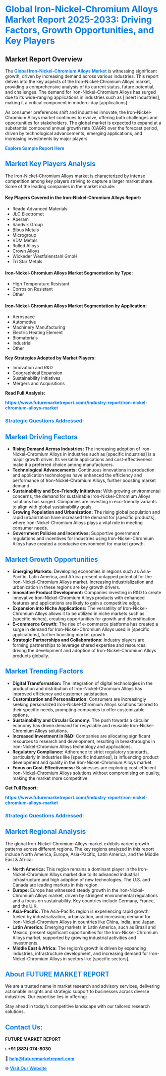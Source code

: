 <h1 style="color: #007BFF;">Global Iron-Nickel-Chromium Alloys Market Report 2025-2033: Driving Factors, Growth Opportunities, and Key Players</h1>

<section id="overview">
<h2>Market Report Overview</h2>
<p>The <a href="https://www.futuremarketreport.com//industry-report/iron-nickel-chromium-alloys-market" style="color: #007BFF; text-decoration: none;"><strong>Global Iron-Nickel-Chromium Alloys Market</strong></a> is witnessing significant growth, driven by increasing demand across various industries. This report delves into the key aspects of the Iron-Nickel-Chromium Alloys market, providing a comprehensive analysis of its current status, future potential, and challenges. The demand for Iron-Nickel-Chromium Alloys has surged due to its wide-ranging applications in industries such as [insert industries], making it a critical component in modern-day [applications].</p>
<p>As consumer preferences shift and industries innovate, the Iron-Nickel-Chromium Alloys market continues to evolve, offering both challenges and opportunities for stakeholders. The global market is expected to expand at a substantial compound annual growth rate (CAGR) over the forecast period, driven by technological advancements, emerging applications, and increasing investments by major players.</p>
</section>

<section id="overview">
<p><a href="https://www.futuremarketreport.com//request-sample/reportId=59597" style="color: #007BFF; text-decoration: none;"><strong>Explore Sample Report Here</strong></a></p>
</section>

<section id="key-players">
<h2 style="color: #007BFF;">Market Key Players Analysis</h2>
<p>The Iron-Nickel-Chromium Alloys market is characterized by intense competition among key players striving to capture a larger market share. Some of the leading companies in the market include:</p>
<h4>Key Players Covered in the Iron-Nickel-Chromium Alloys Report:</h4>
<ul><li>Reade Advanced Materials</li><li>JLC Electromet</li><li>Aperam</li><li>Sandvik Group</li><li>Bibus Metals</li><li>Microgroup</li><li>VDM Metals</li><li>Rolled Alloys</li><li>Crown Alloys</li><li>Wickeder Westfalenstahl GmbH</li><li>Tri Star Metals</li></ul>
<h4>Iron-Nickel-Chromium Alloys Market Segmentation by Type:</h4>
<ul><li>High Temperature Resistant</li><li>Corrosion Resistant</li><li>Other</li></ul>

<h4>Iron-Nickel-Chromium Alloys Market Segmentation by Application:</h4>
<ul><li>Aerospace</li><li>Automotive</li><li>Machinery Manufacturing</li><li>Electric Heating Element</li><li>Biomaterials</li><li>Industrial</li><li>Other</li></ul>
<p><strong>Key Strategies Adopted by Market Players:</strong></p>
<ul>
<li>Innovation and R&D</li>
<li>Geographical Expansion</li>
<li>Sustainability Initiatives</li>
<li>Mergers and Acquisitions</li>
</ul>
</section>

<section>
<p><strong>Read Full Analysis: </strong></p><a href="https://www.futuremarketreport.com//industry-report/iron-nickel-chromium-alloys-market" style="color: #007BFF; text-decoration: none;"><strong>https://www.futuremarketreport.com//industry-report/iron-nickel-chromium-alloys-market</strong></a>
<h3 style="color: #007BFF;">Strategic Questions Addressed:</h3>
</section>

<section id="driving-factors">
<h2 style="color: #007BFF;">Market Driving Factors</h2>
<ul>
<li><strong>Rising Demand Across Industries:</strong> The increasing adoption of Iron-Nickel-Chromium Alloys in industries such as [specific industries] is a major growth driver. Its versatile applications and cost-effectiveness make it a preferred choice among manufacturers.</li>
<li><strong>Technological Advancements:</strong> Continuous innovations in production and application technologies have enhanced the efficiency and performance of Iron-Nickel-Chromium Alloys, further boosting market demand.</li>
<li><strong>Sustainability and Eco-Friendly Initiatives:</strong> With growing environmental concerns, the demand for sustainable Iron-Nickel-Chromium Alloys solutions has surged. Companies are investing in eco-friendly variants to align with global sustainability goals.</li>
<li><strong>Growing Population and Urbanization:</strong> The rising global population and rapid urbanization have increased the demand for [specific products], where Iron-Nickel-Chromium Alloys plays a vital role in meeting consumer needs.</li>
<li><strong>Government Policies and Incentives:</strong> Supportive government regulations and incentives for industries using Iron-Nickel-Chromium Alloys have created a conducive environment for market growth.</li>
</ul>
</section>

<section id="growth-opportunities">
<h2 style="color: #007BFF;">Market Growth Opportunities</h2>
<ul>
<li><strong>Emerging Markets:</strong> Developing economies in regions such as Asia-Pacific, Latin America, and Africa present untapped potential for the Iron-Nickel-Chromium Alloys market. Increasing industrialization and urbanization in these regions are key growth drivers.</li>
<li><strong>Innovative Product Development:</strong> Companies investing in R&D to create innovative Iron-Nickel-Chromium Alloys products with enhanced features and applications are likely to gain a competitive edge.</li>
<li><strong>Expansion into Niche Applications:</strong> The versatility of Iron-Nickel-Chromium Alloys allows it to be utilized in niche markets such as [specific niches], creating opportunities for growth and diversification.</li>
<li><strong>E-commerce Growth:</strong> The rise of e-commerce platforms has created a surge in demand for Iron-Nickel-Chromium Alloys used in [specific applications], further boosting market growth.</li>
<li><strong>Strategic Partnerships and Collaborations:</strong> Industry players are forming partnerships to leverage shared expertise and resources, driving the development and adoption of Iron-Nickel-Chromium Alloys products globally.</li>
</ul>
</section>

<section id="trending-factors">
<h2 style="color: #007BFF;">Market Trending Factors</h2>
<ul>
<li><strong>Digital Transformation:</strong> The integration of digital technologies in the production and distribution of Iron-Nickel-Chromium Alloys has improved efficiency and customer satisfaction.</li>
<li><strong>Customization and Personalization:</strong> Consumers are increasingly seeking personalized Iron-Nickel-Chromium Alloys solutions tailored to their specific needs, prompting companies to offer customizable options.</li>
<li><strong>Sustainability and Circular Economy:</strong> The push towards a circular economy has driven demand for recyclable and reusable Iron-Nickel-Chromium Alloys solutions.</li>
<li><strong>Increased Investment in R&D:</strong> Companies are allocating significant resources to research and development, resulting in breakthroughs in Iron-Nickel-Chromium Alloys technology and applications.</li>
<li><strong>Regulatory Compliance:</strong> Adherence to strict regulatory standards, particularly in industries like [specific industries], is influencing product development and quality in the Iron-Nickel-Chromium Alloys market.</li>
<li><strong>Focus on Cost-Effectiveness:</strong> Businesses are exploring cost-efficient Iron-Nickel-Chromium Alloys solutions without compromising on quality, making the market more competitive.</li>
</ul>
</section>

<section>
<p><strong>Get Full Report: </strong></p><a href="https://www.futuremarketreport.com//industry-report/iron-nickel-chromium-alloys-market" style="color: #007BFF; text-decoration: none;"><strong>https://www.futuremarketreport.com//industry-report/iron-nickel-chromium-alloys-market</strong></a>
<h3 style="color: #007BFF;">Strategic Questions Addressed:</h3>
</section>


<section id="regional-analysis">
<h2 style="color: #007BFF;">Market Regional Analysis</h2>
<p>The global Iron-Nickel-Chromium Alloys market exhibits varied growth patterns across different regions. The key regions analyzed in this report include North America, Europe, Asia-Pacific, Latin America, and the Middle East & Africa:</p>
<ul>
<li><strong>North America:</strong> This region remains a dominant player in the Iron-Nickel-Chromium Alloys market due to its advanced industrial infrastructure and high adoption of new technologies. The U.S. and Canada are leading markets in this region.</li>
<li><strong>Europe:</strong> Europe has witnessed steady growth in the Iron-Nickel-Chromium Alloys market, driven by stringent environmental regulations and a focus on sustainability. Key countries include Germany, France, and the U.K.</li>
<li><strong>Asia-Pacific:</strong> The Asia-Pacific region is experiencing rapid growth, fueled by industrialization, urbanization, and increasing demand for Iron-Nickel-Chromium Alloys in countries like China, India, and Japan.</li>
<li><strong>Latin America:</strong> Emerging markets in Latin America, such as Brazil and Mexico, present significant opportunities for the Iron-Nickel-Chromium Alloys market, supported by growing industrial activities and investments.</li>
<li><strong>Middle East & Africa:</strong> The region’s growth is driven by expanding industries, infrastructure development, and increasing demand for Iron-Nickel-Chromium Alloys in sectors like [specific sectors].</li>
</ul>
</section>

<footer>
<h2 style="color: #007BFF;">About FUTURE MARKET REPORT</h2>
<p>We are a trusted name in market research and advisory services, delivering actionable insights and strategic support to businesses across diverse industries. Our expertise lies in offering:</p>

<p>Stay ahead in today’s competitive landscape with our tailored research solutions.</p>

<h2 style="color: #007BFF;">Contact Us:</h2>
<p><strong>FUTURE MARKET REPORT</strong></p>
<p>📞 <strong>+91 (883) 074-8030</strong></p>
<p>📧 <strong><a href="mailto:help@futuremarketreport.com" style="color: #007BFF;">help@futuremarketreport.com</a></strong></p>
<p>🌐 <strong><a href="https://www.futuremarketreport.com/" style="color: #007BFF;">Visit Our Website</a></strong></p>
</footer>